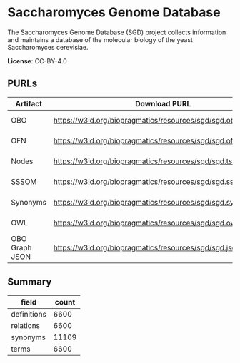 # Saccharomyces Genome Database

The Saccharomyces Genome Database (SGD) project collects information and maintains a database of the molecular biology of the yeast Saccharomyces cerevisiae.

**License**: CC-BY-4.0

## PURLs

| Artifact       | Download PURL                                                 | Latest Versioned Download PURL                                        |
|----------------|---------------------------------------------------------------|-----------------------------------------------------------------------|
| OBO            | https://w3id.org/biopragmatics/resources/sgd/sgd.obo          | https://w3id.org/biopragmatics/resources/sgd/R64-5-1/sgd.obo          |
| OFN            | https://w3id.org/biopragmatics/resources/sgd/sgd.ofn          | https://w3id.org/biopragmatics/resources/sgd/R64-5-1/sgd.ofn          |
| Nodes          | https://w3id.org/biopragmatics/resources/sgd/sgd.tsv          | https://w3id.org/biopragmatics/resources/sgd/R64-5-1/sgd.tsv          |
| SSSOM          | https://w3id.org/biopragmatics/resources/sgd/sgd.sssom.tsv    | https://w3id.org/biopragmatics/resources/sgd/R64-5-1/sgd.sssom.tsv    |
| Synonyms       | https://w3id.org/biopragmatics/resources/sgd/sgd.synonyms.tsv | https://w3id.org/biopragmatics/resources/sgd/R64-5-1/sgd.synonyms.tsv |
| OWL            | https://w3id.org/biopragmatics/resources/sgd/sgd.owl          | https://w3id.org/biopragmatics/resources/sgd/R64-5-1/sgd.owl          |
| OBO Graph JSON | https://w3id.org/biopragmatics/resources/sgd/sgd.json         | https://w3id.org/biopragmatics/resources/sgd/R64-5-1/sgd.json         |

## Summary

| field       |   count |
|-------------|---------|
| definitions |    6600 |
| relations   |    6600 |
| synonyms    |   11109 |
| terms       |    6600 |
